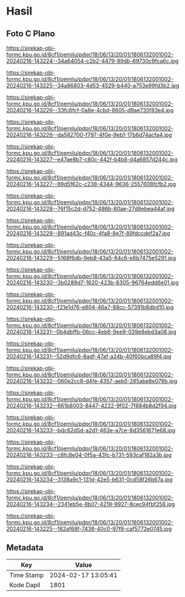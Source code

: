 # Hasil

## Foto C Plano

https://sirekap-obj-formc.kpu.go.id/8cf1/pemilu/pdpr/18/06/13/20/01/1806132001002-20240216-143224--34a64054-c2b2-4479-89db-69730c9fca6c.jpg

https://sirekap-obj-formc.kpu.go.id/8cf1/pemilu/pdpr/18/06/13/20/01/1806132001002-20240216-143225--34a86803-4d53-4529-b440-a753e99fd3b2.jpg

https://sirekap-obj-formc.kpu.go.id/8cf1/pemilu/pdpr/18/06/13/20/01/1806132001002-20240216-143226--33fc6fcf-0a8e-4cbd-8605-d9ae735f83e4.jpg

https://sirekap-obj-formc.kpu.go.id/8cf1/pemilu/pdpr/18/06/13/20/01/1806132001002-20240216-143226--da582700-f797-4f0e-9eb1-17b6d74acfa4.jpg

https://sirekap-obj-formc.kpu.go.id/8cf1/pemilu/pdpr/18/06/13/20/01/1806132001002-20240216-143227--e47ae8b7-c80c-442f-b4b8-d4a6857d244c.jpg

https://sirekap-obj-formc.kpu.go.id/8cf1/pemilu/pdpr/18/06/13/20/01/1806132001002-20240216-143227--89d5f62c-c238-4344-9636-2557608fcfb2.jpg

https://sirekap-obj-formc.kpu.go.id/8cf1/pemilu/pdpr/18/06/13/20/01/1806132001002-20240216-143228--76f15c2d-d752-486b-80ae-27d9ebea44af.jpg

https://sirekap-obj-formc.kpu.go.id/8cf1/pemilu/pdpr/18/06/13/20/01/1806132001002-20240216-143228--891ad43c-f40c-4fa8-8e7f-89fdccdef2a7.jpg

https://sirekap-obj-formc.kpu.go.id/8cf1/pemilu/pdpr/18/06/13/20/01/1806132001002-20240216-143229--5168f6db-9eb8-43a5-84c6-e6b7475e5291.jpg

https://sirekap-obj-formc.kpu.go.id/8cf1/pemilu/pdpr/18/06/13/20/01/1806132001002-20240216-143230--3b0289d7-1620-423b-8305-96764edd6e01.jpg

https://sirekap-obj-formc.kpu.go.id/8cf1/pemilu/pdpr/18/06/13/20/01/1806132001002-20240216-143230--f21e1d76-e804-46a7-88cc-57391b8dbd10.jpg

https://sirekap-obj-formc.kpu.go.id/8cf1/pemilu/pdpr/18/06/13/20/01/1806132001002-20240216-143231--0b4dbffb-06cc-4eb6-9ee9-039e8ebd3a08.jpg

https://sirekap-obj-formc.kpu.go.id/8cf1/pemilu/pdpr/18/06/13/20/01/1806132001002-20240216-143231--52d9dfc6-8adf-47af-a24b-40f60bca89f4.jpg

https://sirekap-obj-formc.kpu.go.id/8cf1/pemilu/pdpr/18/06/13/20/01/1806132001002-20240216-143232--060e2cc8-d4fe-4357-aeb5-285abe8e078b.jpg

https://sirekap-obj-formc.kpu.go.id/8cf1/pemilu/pdpr/18/06/13/20/01/1806132001002-20240216-143232--661b8003-8447-4222-9f02-7f884b8d2f94.jpg

https://sirekap-obj-formc.kpu.go.id/8cf1/pemilu/pdpr/18/06/13/20/01/1806132001002-20240216-143233--bdc62d5d-a2d1-463e-a7ce-8d3561671e68.jpg

https://sirekap-obj-formc.kpu.go.id/8cf1/pemilu/pdpr/18/06/13/20/01/1806132001002-20240216-143233--c8fc8e04-0f5a-43fc-b731-593caf182a3b.jpg

https://sirekap-obj-formc.kpu.go.id/8cf1/pemilu/pdpr/18/06/13/20/01/1806132001002-20240216-143234--3138a9c1-131d-42e5-b631-0cd58f26b67a.jpg

https://sirekap-obj-formc.kpu.go.id/8cf1/pemilu/pdpr/18/06/13/20/01/1806132001002-20240216-143234--2341eb5e-8b07-4219-9927-8cec94fbf258.jpg

https://sirekap-obj-formc.kpu.go.id/8cf1/pemilu/pdpr/18/06/13/20/01/1806132001002-20240216-143225--162af68f-7438-40c0-97f9-caf5772e0745.jpg


## Metadata

| Key        | Value               |
| ---------- | ------------------- |
| Time Stamp | 2024-02-17 13:05:41 |
| Kode Dapil | 1801                |



